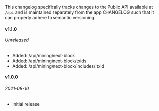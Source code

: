 This changelog specifically tracks changes to the Public API available at `/api` and is maintained separately from the app CHANGELOG such that it can properly adhere to semantic versioning.

#### v1.1.0
###### Unreleased

* Added: /api/mining/next-block
* Added: /api/mining/next-block/txids
* Added: /api/mining/next-block/includes/:txid



#### v1.0.0
###### 2021-08-10

* Initial release
